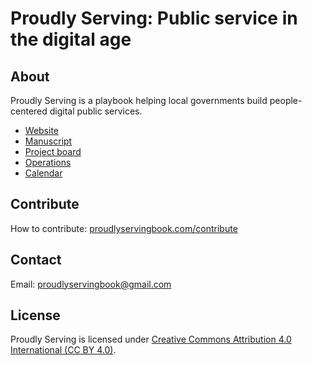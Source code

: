 # Proudly Serving: Public service in the digital age

## About

Proudly Serving is a playbook helping local governments build people-centered digital public services.

* [Website](https://proudlyservingbook.com)
* [Manuscript](https://proudlyservingbook.com)
* [Project board]([https://github.com/proudlyserving/proudlyserving.github.io/projects/1](https://github.com/orgs/proudlyserving/projects/2/views/1))
* [Operations](https://docs.google.com/document/d/1JzJrG2J7WzbtGK-A3TgSVCkyXHJJFuqriVn_vIxTj-8/edit?usp=sharing)
* [Calendar](https://calendar.google.com/calendar/u/0?cid=cHJvdWRseXNlcnZpbmdib29rQGdtYWlsLmNvbQ)

## Contribute

How to contribute: [proudlyservingbook.com/contribute](proudlyservingbook.com/contribute)

## Contact

Email: <proudlyservingbook@gmail.com>

## License

Proudly Serving is licensed under [Creative Commons Attribution 4.0 International (CC BY 4.0)](https://creativecommons.org/licenses/by/4.0/).
